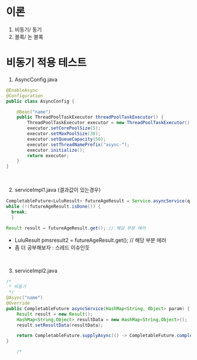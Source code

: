 # 이론
1. 비동기/ 동기
2. 블록/ 논 블록

# 비동기 적용 테스트
1. AsyncConfig.java
```java
@EnableAsync
@Configuration
public class AsyncConfig {

	@Bean("name")
	public ThreadPoolTaskExecutor threadPoolTaskExecutor() {
		ThreadPoolTaskExecutor executor = new ThreadPoolTaskExecutor();
		executor.setCorePoolSize(5);
		executor.setMaxPoolSize(30);
		executor.setQueueCapacity(50);
		executor.setThreadNamePrefix("async-");
		executor.initialize();
		return executor;
	}
}
```
<br>

2. serviceImpl1.java (결과값이 있는경우)
```java
CompletableFuture<LuluResult> futureAgeResult = Service.asyncService(q); //데이터 없을 경우 204, 있을 경우 200 그대로 반환하기
while (!(futureAgeResult.isDone()) {
  break;
  }

Result result = futureAgeResult.get(); // 해당 부분 에러
```
- LuluResult pmsresult2 = futureAgeResult.get(); // 해당 부분 에러
- 좀 더 공부해보자 : 스레드 이슈인듯
<br>

3. serviceImpl2.java
```java
/*
 * 비동기
 */
@Async("name")
@Override
public CompletableFuture asyncService(HashMap<String, Object> param) {
	Result result = new Result();
	HashMap<String,Object> resultData = new HashMap<String,Object>();
	result.setResultData(resultData);

	return CompletableFuture.supplyAsync(() -> CompletableFuture.completedFuture(result)); // 비동기에러 예외처리
}

	/*
```
